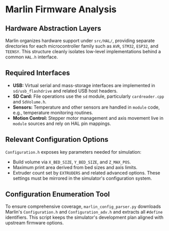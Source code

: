 # Marlin Firmware Analysis

## Hardware Abstraction Layers
Marlin organizes hardware support under `src/HAL/`, providing separate directories for each microcontroller family such as `AVR`, `STM32`, `ESP32`, and `TEENSY`. This structure cleanly isolates low-level implementations behind a common `HAL.h` interface.

## Required Interfaces
- **USB:** Virtual serial and mass-storage interfaces are implemented in `sd/usb_flashdrive` and related USB host headers.
- **SD Card:** File operations use the `sd` module, particularly `cardreader.cpp` and `SdVolume.h`.
- **Sensors:** Temperature and other sensors are handled in `module` code, e.g., temperature monitoring routines.
- **Motion Control:** Stepper motor management and axis movement live in `module` sources and rely on HAL pin mappings.

## Relevant Configuration Options
`Configuration.h` exposes key parameters needed for simulation:
- Build volume via `X_BED_SIZE`, `Y_BED_SIZE`, and `Z_MAX_POS`.
- Maximum print area derived from bed sizes and axis limits.
- Extruder count set by `EXTRUDERS` and related advanced options.
These settings must be mirrored in the simulator's configuration system.

## Configuration Enumeration Tool

To ensure comprehensive coverage, ``marlin_config_parser.py`` downloads
Marlin's ``Configuration.h`` and ``Configuration_adv.h`` and extracts all
``#define`` identifiers. This script keeps the simulator's development
plan aligned with upstream firmware options.
